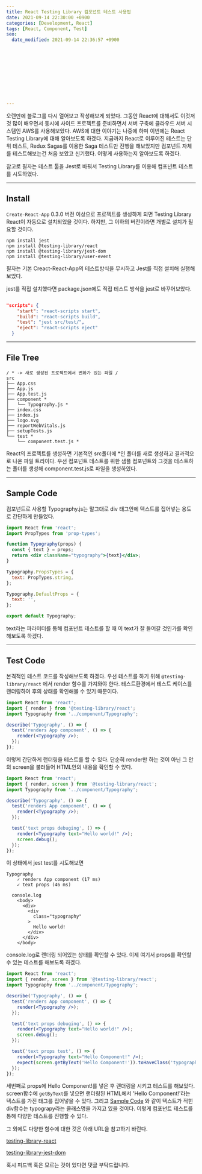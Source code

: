 ```yaml
---
title: React Testing Library 컴포넌트 테스트 사용법
date: 2021-09-14 22:30:00 +0900
categories: [Development, React]
tags: [React, Component, Test]
seo:
  date_modified: 2021-09-14 22:36:57 +0900











---
```




오랜만에 블로그를 다시 열어보고 작성해보게 되었다. 그동안 React에 대해서도 이것저것 많이 배우면서 동시에 사이드 프로젝트를 준비하면서 서버 구축에 클라우드 서버 시스템인 AWS를 사용해보았다. AWS에 대한 이야기는 나중에 하며 이번에는 React Testing Library에 대해 알아보도록 하겠다. 지금까지 React로 이루어진 테스트는 단위 테스트, Redux Sagas를 이용한 Saga 테스트만 진행을 해보았지만 컴포넌트 자체를 테스트해보는건 처음 보았고 신기했다. 어떻게 사용하는지 알아보도록 하겠다.

참고로 필자는 테스트 툴을 Jest로 바꿔서 Testing Library를 이용해 컴포넌트 테스트를 시도하였다.

-----

## Install

`Create-React-App`  0.3.0 버전 이상으로 프로젝트를 생성하게 되면 Testing Library React이 자동으로 설치되었을 것이다. 하지만, 그 이하의 버전이라면 개별로 설치가 필요할 것이다.  

```
npm install jest
npm install @testing-library/react
npm install @testing-library/jest-dom
npm install @testing-library/user-event
```

필자는 기본 Creact-React-App의 테스트방식을 무시하고 Jest를 직접 설치해 실행해보았다.

jest를 직접 설치했다면 package.json에도 직접 테스트 방식을 jest로 바꾸어보았다.

```json

"scripts": {
    "start": "react-scripts start",
    "build": "react-scripts build",
    "test": "jest src/test/",
    "eject": "react-scripts eject"
  }

```



-----

## File Tree

```
/ * -> 새로 생성된 프로젝트에서 변화가 있는 파일 /
src
├── App.css
├── App.js
├── App.test.js
├── component *
│   └── Typography.js *
├── index.css
├── index.js
├── logo.svg
├── reportWebVitals.js
├── setupTests.js
└── test *
    └── component.test.js *
```

React의 프로젝트를 생성하면 기본적인 src폴더에 *인 폴더를 새로 생성하고 결과적으로 나온 파일 트리이다. 우선 컴포넌트 테스트를 위한 샘플 컴포넌트와 그것을 테스트하는 폴더를 생성해 component.test.js로 파일을 생성하였다.

-----

## Sample Code

컴포넌트로 사용할 Typography.js는 말그대로 div 태그안에 텍스트를 집어넣는 용도로 간단하게 만들었다.

```jsx
import React from 'react';
import PropTypes from 'prop-types';

function Typography(props) {
  const { text } = props;
  return <div className="typography">{text}</div>;
}

Typography.PropsTypes = {
  text: PropTypes.string,
};

Typography.DefaultProps = {
  text: '',
};

export default Typography;

```

text라는 파라미터를 통해 컴포넌트 테스트를 할 때 이 text가 잘 들어갈 것인가를 확인해보도록 하겠다.

-----

## Test Code

본격적인 테스트 코드를 작성해보도록 하겠다. 우선 테스트를 하기 위해 `@testing-library/react` 에서 render 함수를 가져와야 한다. 테스트환경에서 테스트 케이스를 랜더링하여 후의 상태를 확인해볼 수 있기 때문이다.

```jsx
import React from 'react';
import { render } from '@testing-library/react';
import Typography from '../component/Typography';

describe('Typography', () => {
  test('renders App component', () => {
    render(<Typography />);
  });
});

```

이렇게 간단하게 랜더링을 테스트를 할 수 있다. 단순히 render만 하는 것이 아닌 그 안의 screen을 불러들어 HTML안의 내용을 확인할 수 있다.

```jsx
import React from 'react';
import { render, screen } from '@testing-library/react';
import Typography from '../component/Typography';

describe('Typography', () => {
  test('renders App component', () => {
    render(<Typography />);
  });

  test('text props debuging', () => {
    render(<Typography text="Hello world!" />);
    screen.debug();
  });
});

```

이 상태에서 jest test를 시도해보면

```
Typography
    ✓ renders App component (17 ms)
    ✓ text props (46 ms)

  console.log
    <body>
      <div>
        <div
          class="typography"
        >
          Hello world!
        </div>
      </div>
    </body>
```

console.log로 랜더링 되어있는 상태를 확인할 수 있다. 이제 여기서 props를 확인할 수 있는 테스트를 해보도록 하겠다.

```jsx
import React from 'react';
import { render, screen } from '@testing-library/react';
import Typography from '../component/Typography';

describe('Typography', () => {
  test('renders App component', () => {
    render(<Typography />);
  });

  test('text props debuging', () => {
    render(<Typography text="Hello world!" />);
    screen.debug();
  });

  test('text props test', () => {
    render(<Typography text="Hello Component!" />);
    expect(screen.getByText('Hello Component!')).toHaveClass('typography');
  });
});

```

세번째로 props에 Hello Component!를 넣은 후 랜더링을 시키고 테스트를 해보았다. screen함수에 `getByText`를 넣으면 랜더링된 HTML에서 'Hello Component!'라는 텍스트를 가진 태그를 집어넣을 수 있다. 그리고 [Sample Code](#sample-code) 와 같이 텍스트가 적힌 div함수는 typograpy라는 클래스명을 가지고 있을 것이다. 이렇게 컴포넌트 테스트를 통해 다양한 테스트를 진행할 수 있다.

그 외에도 다양한 함수에 대한 것은 아래 URL을 참고하기 바란다.

[testing-library-react](https://testing-library.com/docs/react-testing-library/intro/)

[testing-library-jest-dom](https://github.com/testing-library/jest-dom)

혹시 피드백 혹은 모르는 것이 있다면 댓글 부탁드립니다.

